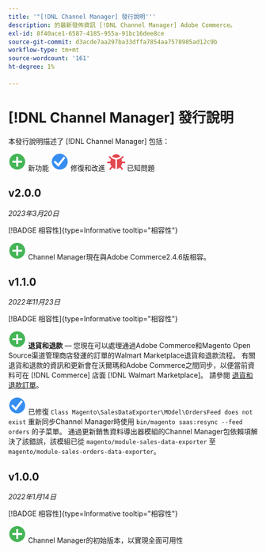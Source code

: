 ```yaml
---
title: '"[!DNL Channel Manager] 發行說明'''
description: 的最新發佈資訊 [!DNL Channel Manager] Adobe Commerce。
exl-id: 8f40ace1-6587-4185-955a-91bc16dee8ce
source-git-commit: d3acde7aa297ba33dffa7854aa7578985ad12c9b
workflow-type: tm+mt
source-wordcount: '161'
ht-degree: 1%

---
```


# [!DNL Channel Manager] 發行說明

本發行說明描述了 [!DNL Channel Manager] 包括：

![新建](../assets/new.svg) 新功能
![已修復問題](../assets/fix.svg) 修復和改進
![已知問題](../assets/bug.svg) 已知問題


## v2.0.0

*2023年3月20日*

[!BADGE 相容性]{type=Informative tooltip="相容性"}

![新建](../assets/new.svg)<!--CHAN-5893--> Channel Manager現在與Adobe Commerce2.4.6版相容。

## v1.1.0

*2022年11月23日*

[!BADGE 相容性]{type=Informative tooltip="相容性"}

![新建](../assets/new.svg)<!--CHAN-5204--> **退貨和退款** — 您現在可以處理通過Adobe Commerce和Magento Open Source渠道管理商店發運的訂單的Walmart Marketplace退貨和退款流程。 有關退貨和退款的資訊和更新會在沃爾瑪和Adobe Commerce之間同步，以便當前資料可在 [!DNL Commerce] 店面 [!DNL Walmart Marketplace]。 請參閱 [退貨和退款訂單](return-refund-orders.md)。

![固定](../assets/fix.svg)<!--CHAN-5661--> 已修復 `Class Magento\SalesDataExporter\MOdel\OrdersFeed does not exist` 重新同步Channel Manager時使用 `bin/magento saas:resync --feed orders` 的子菜單。 通過更新銷售資料導出器模組的Channel Manager包依賴項解決了該錯誤，該模組已從 `magento/module-sales-data-exporter` 至 `magento/module-sales-orders-data-exporter`。

## v1.0.0

*2022年1月14日*

[!BADGE 相容性]{type=Informative tooltip="相容性"}

![新建](../assets/new.svg) Channel Manager的初始版本，以實現全面可用性

